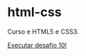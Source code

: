 # html-css

Curso e HTML5 e CSS3.

<a href= "https://kdumartins.github.io/html-css/desafios/desafio10/android.html"> Executar desafio 10!</a>